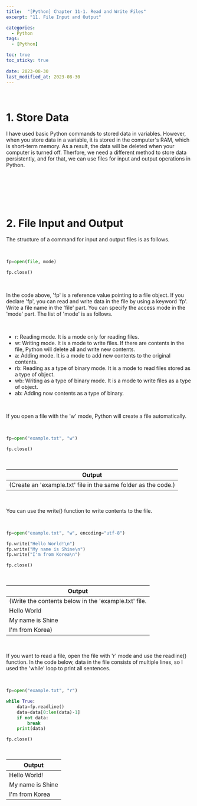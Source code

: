 ```yaml
---
title:  "[Python] Chapter 11-1. Read and Write Files"
excerpt: "11. File Input and Output"

categories:
  - Python
tags:
  - [Python]

toc: true
toc_sticky: true
 
date: 2023-08-30
last_modified_at: 2023-08-30
---
```


&nbsp;

# 1. Store Data
I have used basic Python commands to stored data in variables. However, when you store data in a variable, it is stored in the computer's RAM, which is short-term memory. As a result, the data will be deleted when your computer is turned off. Therfore, we need a different method to store data persistently, and for that, we can use files for input and output operations in Python.

&nbsp;

&nbsp;

&nbsp;

# 2. File Input and Output
The structure of a command for input and output files is as follows.

&nbsp;

```python
fp=open(file, mode)

fp.close()
```

&nbsp;

In the code above, 'fp' is a reference value pointing to a file object. If you declare 'fp', you can read and write data in the file by using a keyword 'fp'. Write a file name in the 'file' part. You can specify the access mode in the 'mode' part. The list of 'mode' is as follows.

&nbsp;

- r: Reading mode. It is a mode only for reading files.
- w: Writing mode. It is a mode to write files. If there are contents in the file, Python will delete all and write new contents.
- a: Adding mode. It is a mode to add new contents to the original contents.
- rb: Reading as a type of binary mode. It is a mode to read files stored as a type of object.
- wb: Writing as a type of binary mode. It is a mode to write files as a type of object.
- ab: Adding now contents as a type of binary.

&nbsp;

If you open a file with the 'w' mode, Python will create a file automatically.

&nbsp;

```python
fp=open("example.txt", "w")

fp.close()
```

&nbsp;

| Output |
|---|
| (Create an 'example.txt' file in the same folder as the code.) |

&nbsp;

You can use the write() function to write contents to the file.

&nbsp;

```python
fp=open("example.txt", "w", encoding="utf-8")

fp.write("Hello World!\n")
fp.write("My name is Shine\n")
fp.write("I'm from Korea\n")

fp.close()
```

&nbsp;

| Output |
|---|
| (Write the contents below in the 'example.txt' file. |
| Hello World |
| My name is Shine |
| I'm from Korea) |

&nbsp;

If you want to read a file, open the file with 'r' mode and use the readline() function. In the code below, data in the file consists of multiple lines, so I used the 'while' loop to print all sentences.

&nbsp;

```python
fp=open("example.txt", "r")

while True:
    data=fp.readline()
    data=data[0:len(data)-1]
    if not data:
        break
    print(data)

fp.close()
```

&nbsp;

| Output |
|---|
| Hello World! |
| My name is Shine |
| I'm from Korea |
